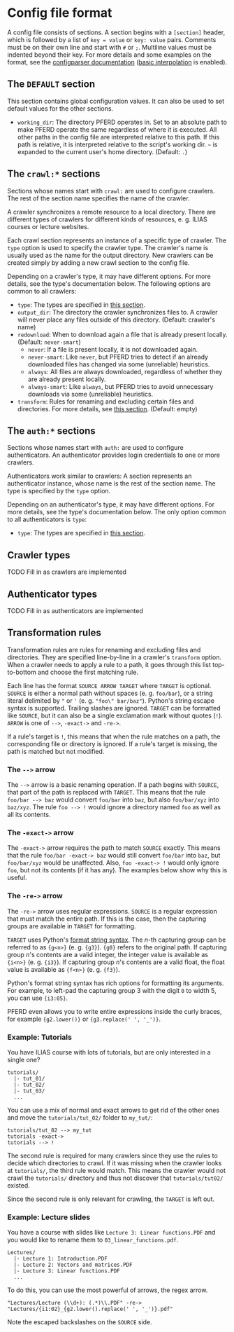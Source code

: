 # Config file format

A config file consists of sections. A section begins with a `[section]` header,
which is followed by a list of `key = value` or `key: value` pairs. Comments
must be on their own line and start with `#` or `;`. Multiline values must be
indented beyond their key. For more details and some examples on the format, see
the [configparser documentation][1] ([basic interpolation][2] is enabled).

[1]: <https://docs.python.org/3/library/configparser.html#supported-ini-file-structure> "Supported INI File Structure"
[2]: <https://docs.python.org/3/library/configparser.html#configparser.BasicInterpolation> "BasicInterpolation"

## The `DEFAULT` section

This section contains global configuration values. It can also be used to set
default values for the other sections.

- `working_dir`: The directory PFERD operates in. Set to an absolute path to
  make PFERD operate the same regardless of where it is executed. All other
  paths in the config file are interpreted relative to this path. If this path
  is relative, it is interpreted relative to the script's working dir. `~` is
  expanded to the current user's home directory. (Default: `.`)

## The `crawl:*` sections

Sections whose names start with `crawl:` are used to configure crawlers. The
rest of the section name specifies the name of the crawler.

A crawler synchronizes a remote resource to a local directory. There are
different types of crawlers for different kinds of resources, e. g. ILIAS
courses or lecture websites.

Each crawl section represents an instance of a specific type of crawler. The
`type` option is used to specify the crawler type. The crawler's name is usually
used as the name for the output directory. New crawlers can be created simply by
adding a new crawl section to the config file.

Depending on a crawler's type, it may have different options. For more details,
see the type's documentation below. The following options are common to all
crawlers:

- `type`: The types are specified in [this section](#crawler-types).
- `output_dir`: The directory the crawler synchronizes files to. A crawler will
  never place any files outside of this directory. (Default: crawler's name)
- `redownload`: When to download again a file that is already present locally.
  (Default: `never-smart`)
    - `never`: If a file is present locally, it is not downloaded again.
    - `never-smart`: Like `never`, but PFERD tries to detect if an already
      downloaded files has changed via some (unreliable) heuristics.
    - `always`: All files are always downloaded, regardless of whether they are
      already present locally.
    - `always-smart`: Like `always`, but PFERD tries to avoid unnecessary
      downloads via some (unreliable) heuristics.
- `transform`: Rules for renaming and excluding certain files and directories.
  For more details, see [this section](#transformation-rules). (Default: empty)

## The `auth:*` sections

Sections whose names start with `auth:` are used to configure authenticators. An
authenticator provides login credentials to one or more crawlers.

Authenticators work similar to crawlers: A section represents an authenticator
instance, whose name is the rest of the section name. The type is specified by
the `type` option.

Depending on an authenticator's type, it may have different options. For more
details, see the type's documentation below. The only option common to all
authenticators is `type`:

- `type`: The types are specified in [this section](#authenticator-types).

## Crawler types

TODO Fill in as crawlers are implemented

## Authenticator types

TODO Fill in as authenticators are implemented

## Transformation rules

Transformation rules are rules for renaming and excluding files and directories.
They are specified line-by-line in a crawler's `transform` option. When a
crawler needs to apply a rule to a path, it goes through this list top-to-bottom
and choose the first matching rule.

Each line has the format `SOURCE ARROW TARGET` where `TARGET` is optional.
`SOURCE` is either a normal path without spaces (e. g. `foo/bar`), or a string
literal delimited by `"` or `'` (e. g. `"foo\" bar/baz"`). Python's string
escape syntax is supported. Trailing slashes are ignored. `TARGET` can be
formatted like `SOURCE`, but it can also be a single exclamation mark without
quotes (`!`). `ARROW` is one of `-->`, `-exact->` and `-re->`.

If a rule's target is `!`, this means that when the rule matches on a path, the
corresponding file or directory is ignored. If a rule's target is missing, the
path is matched but not modified.

### The `-->` arrow

The `-->` arrow is a basic renaming operation. If a path begins with `SOURCE`,
that part of the path is replaced with `TARGET`. This means that the rule
`foo/bar --> baz` would convert `foo/bar` into `baz`, but also `foo/bar/xyz`
into `baz/xyz`. The rule `foo --> !` would ignore a directory named `foo` as
well as all its contents.

### The `-exact->` arrow

The `-exact->` arrow requires the path to match `SOURCE` exactly. This means
that the rule `foo/bar -exact-> baz` would still convert `foo/bar` into `baz`,
but `foo/bar/xyz` would be unaffected. Also, `foo -exact-> !` would only ignore
`foo`, but not its contents (if it has any). The examples below show why this is
useful.

### The `-re->` arrow

The `-re->` arrow uses regular expressions. `SOURCE` is a regular expression
that must match the entire path. If this is the case, then the capturing groups
are available in `TARGET` for formatting.

`TARGET` uses Python's [format string syntax][3]. The *n*-th capturing group can
be referred to as `{g<n>}` (e. g. `{g3}`). `{g0}` refers to the original path.
If capturing group *n*'s contents are a valid integer, the integer value is
available as `{i<n>}` (e. g. `{i3}`). If capturing group *n*'s contents are a
valid float, the float value is available as `{f<n>}` (e. g. `{f3}`).

Python's format string syntax has rich options for formatting its arguments. For
example, to left-pad the capturing group 3 with the digit `0` to width 5, you
can use `{i3:05}`.

PFERD even allows you to write entire expressions inside the curly braces, for
example `{g2.lower()}` or `{g3.replace(' ', '_')}`.

[3]: <https://docs.python.org/3/library/string.html#format-string-syntax> "Format String Syntax"

### Example: Tutorials

You have ILIAS course with lots of tutorials, but are only interested in a
single one?

```
tutorials/
  |- tut_01/
  |- tut_02/
  |- tut_03/
  ...
```

You can use a mix of normal and exact arrows to get rid of the other ones and
move the `tutorials/tut_02/` folder to `my_tut/`:

```
tutorials/tut_02 --> my_tut
tutorials -exact->
tutorials --> !
```

The second rule is required for many crawlers since they use the rules to decide
which directories to crawl. If it was missing when the crawler looks at
`tutorials/`, the third rule would match. This means the crawler would not crawl
the `tutorials/` directory and thus not discover that `tutorials/tut02/`
existed.

Since the second rule is only relevant for crawling, the `TARGET` is left out.

### Example: Lecture slides

You have a course with slides like `Lecture 3: Linear functions.PDF` and you
would like to rename them to `03_linear_functions.pdf`.

```
Lectures/
  |- Lecture 1: Introduction.PDF
  |- Lecture 2: Vectors and matrices.PDF
  |- Lecture 3: Linear functions.PDF
  ...
```

To do this, you can use the most powerful of arrows, the regex arrow.

```
"Lectures/Lecture (\\d+): (.*)\\.PDF" -re-> "Lectures/{i1:02}_{g2.lower().replace(' ', '_')}.pdf"
```

Note the escaped backslashes on the `SOURCE` side.
